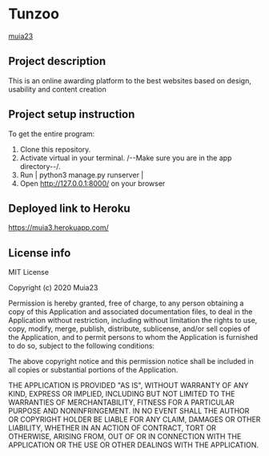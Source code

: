 # Tunzoo

 [muia23](https://github.com/Muia23)

## Project description
This is an online awarding platform to the best websites based on design, usability and content creation

## Project setup instruction
To get the entire program: 

1. Clone this repository. 
2. Activate virtual in your terminal. /--Make sure you are in the app directory--/.
3. Run | python3 manage.py runserver |
4. Open http://127.0.0.1:8000/  on your browser

## Deployed link to Heroku
https://muia3.herokuapp.com/    

## License info
MIT License

Copyright (c) 2020 Muia23

Permission is hereby granted, free of charge, to any person obtaining a copy
of this Application and associated documentation files, to deal
in the Application without restriction, including without limitation the rights
to use, copy, modify, merge, publish, distribute, sublicense, and/or sell
copies of the Application, and to permit persons to whom the Application is
furnished to do so, subject to the following conditions:

The above copyright notice and this permission notice shall be included in all
copies or substantial portions of the Application.

THE APPLICATION IS PROVIDED "AS IS", WITHOUT WARRANTY OF ANY KIND, EXPRESS OR
IMPLIED, INCLUDING BUT NOT LIMITED TO THE WARRANTIES OF MERCHANTABILITY,
FITNESS FOR A PARTICULAR PURPOSE AND NONINFRINGEMENT. IN NO EVENT SHALL THE
AUTHOR OR COPYRIGHT HOLDER BE LIABLE FOR ANY CLAIM, DAMAGES OR OTHER
LIABILITY, WHETHER IN AN ACTION OF CONTRACT, TORT OR OTHERWISE, ARISING FROM,
OUT OF OR IN CONNECTION WITH THE APPLICATION OR THE USE OR OTHER DEALINGS WITH THE
APPLICATION.